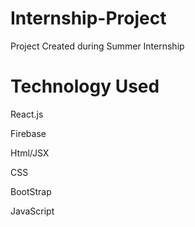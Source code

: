 # Internship-Project
Project Created during Summer Internship

# Technology Used

React.js

Firebase

Html/JSX

CSS

BootStrap

JavaScript
